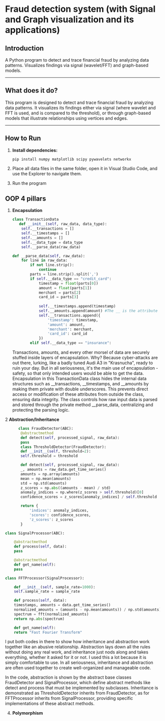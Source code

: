 # Fraud detection system (with Signal and Graph visualization and its applications)


## Introduction

A Python program to detect and trace financial fraud by analyzing data patterns. Visualizes findings via signal (wavelet/FFT) and graph-based models.

---

## What does it do?

This program is designed to detect and trace financial fraud by analyzing data patterns. It visualizes its findings either via signal (where wavelet and FFT is used, and is compared to the threshold), or through graph-based models that illustrate relationships using vertices and edges.

---

## How to Run

1. **Install dependencies:**
    ```
    pip install numpy matplotlib scipy pywavelets networkx
    ```
2. Place all data files in the same folder, open it in Visual Studio Code, and use the Explorer to navigate them.

3. Run the program

## OOP 4 pillars

1. **Encapsulation**

    ```python
    class TransactionData
       def __init__(self, raw_data, data_type):
        self.__transactions = []
        self.__timestamps = []
        self.__amounts = []
        self.__data_type = data_type  
        self.__parse_data(raw_data)
    
    def __parse_data(self, raw_data):
        for line in raw_data:
            if not line.strip():  
                continue
            parts = line.strip().split(',')
            if self.__data_type == "credit_card":
                timestamp = float(parts[0])
                amount = float(parts[1])
                merchant = parts[2]
                card_id = parts[3]
                
                self.__timestamps.append(timestamp)
                self.__amounts.append(amount) #The __ is the attribute for encapsulation
                self.__transactions.append({
                    'timestamp': timestamp,
                    'amount': amount,
                    'merchant': merchant,
                    'card_id': card_id
                })
            elif self.__data_type == "insurance":
    ```
    
    Transactions, amounts, and every other morsel of data are securely stuffed inside layers of encapsulation. Why? Because cyber-attacks are out there, lurking, like a badly tuned Audi A3 in "Krasnucha", ready to ruin your day. But in all seriousness, it's the main use of encapsulation - safety, so that only intended users would be able to get the data. Encapsulation in this TransactionData class hides the internal data structures such as __transactions, __timestamps, and __amounts by making them private with double underscores. This prevents direct access or modification of these attributes from outside the class, ensuring data integrity. The class controls how raw input data is parsed and stored through the private method __parse_data, centralizing and protecting the parsing logic.

2  **Abstraction/Inheritance**

 ```python
       class FraudDetector(ABC): 
        @abstractmethod
        def detect(self, processed_signal, raw_data):
        pass
        class ThresholdDetector(FraudDetector): 
        def __init__(self, threshold=2):
        self.threshold = threshold

        def detect(self, processed_signal, raw_data):
        _, amounts = raw_data.get_time_series()
        amounts = np.array(amounts)
        mean = np.mean(amounts)
        std = np.std(amounts)
        z_scores = np.abs((amounts - mean) / std)
        anomaly_indices = np.where(z_scores > self.threshold)[0]
        confidence_scores = z_scores[anomaly_indices] / self.threshold

        return {
            'indices': anomaly_indices,
            'scores': confidence_scores,
            'z_scores': z_scores
        }
```
```python
class SignalProcessor(ABC):

    @abstractmethod
    def process(self, data):
    pass

    @abstractmethod
    def get_name(self):
    pass

class FFTProcessor(SignalProcessor):

    def __init__(self, sample_rate=1000):
    self.sample_rate = sample_rate

    def process(self, data):
    timestamps, amounts = data.get_time_series()
    normalized_amounts = (amounts - np.mean(amounts)) / np.std(amounts)
    spectrum = fft(normalized_amounts)
    return np.abs(spectrum)

    def get_name(self):
    return "Fast Fourier Transform"
```
      
I put both codes in there to show how inheritance and abstraction work together like an abusive relationship. Abstraction lays down all the rules without doing any real work, and inheritance just nods along and takes everything, whether it asked for it or not. I used this a lot because it is simply comfortable to use. In all seriousness, inheritance and abstraction are often used together to create well-organized and manageable code.

In the code, abstraction is shown by the abstract base classes FraudDetector and SignalProcessor, which define abstract methods like detect and process that must be implemented by subclasses. Inheritance is demonstrated as ThresholdDetector inherits from FraudDetector, as for FFTProcessor inherits from SignalProcessor, providing specific implementations of these abstract methods.

4.  **Polymorphism**
     ```python
     
      

   
